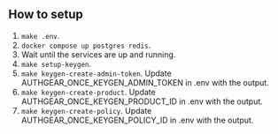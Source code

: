 ## How to setup

1. `make .env`.
2. `docker compose up postgres redis`.
3. Wait until the services are up and running.
4. `make setup-keygen`.
5. `make keygen-create-admin-token`. Update AUTHGEAR_ONCE_KEYGEN_ADMIN_TOKEN in .env with the output.
6. `make keygen-create-product`. Update AUTHGEAR_ONCE_KEYGEN_PRODUCT_ID in .env with the output.
7. `make keygen-create-policy`. Update AUTHGEAR_ONCE_KEYGEN_POLICY_ID in .env with the output.
